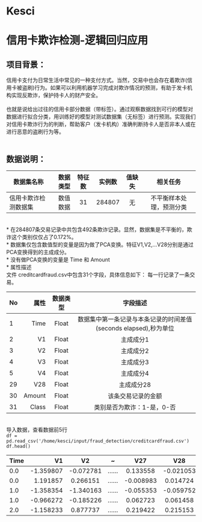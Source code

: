 # Kesci
# 信用卡欺诈检测-逻辑回归应用
## 项目背景：<br>
信用卡支付为日常生活中常见的一种支付方式。当然，交易中也会存在着欺诈(信用卡被盗刷)行为。如果可以利用机器学习完成对欺诈情况的预测，有助于发卡机构实现反欺诈，保护持卡人的财产安全。<br><br>
也就是说给出过往的信用卡部分数据（带标签）。通过观察数据找到可行的模型对数据进行拟合分类，用训练好的模型对测试数据集（无标签）进行预测。实现我们对信用卡欺诈行为的判断，帮助客户（发卡机构）准确判断持卡人是否非本人或在进行恶意的盗刷行为等。<br><br>

## 数据说明：<br>
|数据集名称 |数据类型 |特征数 |实例数 |值缺失 |相关任务 |
| --------   | -----:   | :----: | :----: | :----: |  :----: |
|信用卡欺诈检测数据集 |数值数据 |31 |284807 |无|不平衡样本处理，预测分类 |

<br>
* 在284807条交易记录中共包含492条欺诈记录。显然，数据集是不平衡的，欺诈这个类别仅仅占了0.172%。<br>
* 数据集仅包含数值型的变量是因为做了PCA变换。特征V1,V2,...V28分别是通过PCA变换得到的主成成分。<br>
* 没有做PCA变换的变量是 Time 和 Amount <br>
* 属性描述<br>
文件 creditcardfraud.csv中包含31个字段，具体信息如下：
每一行记录了一条交易。<br>

|**No** |**属性** |**数据类型** |**字段描述** |
| --------   | -----:   | :----: | :----: |
|1 |Time |Float |数据集中第一条记录与本条记录的时间差值(seconds elapsed),秒为单位 |
|2 |V1 |Float |主成成分1 |
|3 |V2 |Float |主成成分2 |
|4 |V3 |Float |主成成分3 |
|5 |V4 |Float |主成成分4 |
|29 |V28 |Float |主成成分28 |
|30 |Amount |Float |该条交易记录的金额 |
|31 |Class |Float |类别是否为欺诈：1-是，0-否 |






<br>导入数据，查看数据前5行<br>
`df = pd.read_csv('/home/kesci/input/fraud_detection/creditcardfraud.csv')`<br>
`df.head()`<br>

|Time         |V1       |V2       |~       |V27    |V28    |Amount    |Class    |
| --------   | -----:   | :----: | :----: | :----: |  :----: |  :----: |  :----: |
|0.0         |-1.359807       |-0.072781       |……      |0.133558    |-0.021053    |149.62   |0    |
|0.0         |1.191857        |0.266151      |……      |-0.008983   |0.014724   |2.69  |0    |
|1.0         |-1.358354      |-1.340163       |……      |-0.055353  |-0.059752   |378.66  |0    |
|1.0         |-0.966272      |-0.185226      |……      |0.062723  |0.061458   |	123.50  |0    |
|2.0         |-1.158233      |0.877737      |……      |0.219422  |0.215153   |	69.99  |0    |
